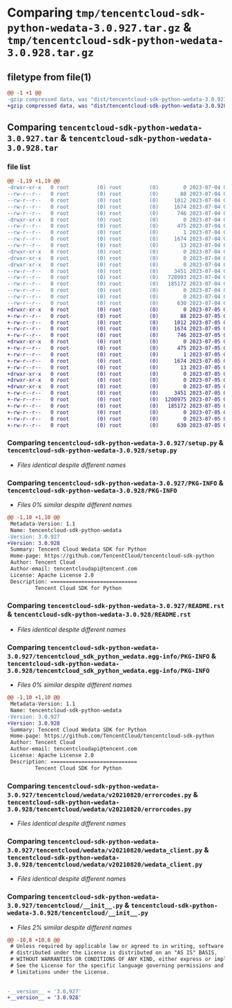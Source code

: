 # Comparing `tmp/tencentcloud-sdk-python-wedata-3.0.927.tar.gz` & `tmp/tencentcloud-sdk-python-wedata-3.0.928.tar.gz`

## filetype from file(1)

```diff
@@ -1 +1 @@
-gzip compressed data, was "dist/tencentcloud-sdk-python-wedata-3.0.927.tar", last modified: Tue Jul  4 00:34:11 2023, max compression
+gzip compressed data, was "dist/tencentcloud-sdk-python-wedata-3.0.928.tar", last modified: Wed Jul  5 00:37:57 2023, max compression
```

## Comparing `tencentcloud-sdk-python-wedata-3.0.927.tar` & `tencentcloud-sdk-python-wedata-3.0.928.tar`

### file list

```diff
@@ -1,19 +1,19 @@
-drwxr-xr-x   0 root         (0) root         (0)        0 2023-07-04 00:34:11.000000 tencentcloud-sdk-python-wedata-3.0.927/
--rw-r--r--   0 root         (0) root         (0)       88 2023-07-04 00:34:11.000000 tencentcloud-sdk-python-wedata-3.0.927/setup.cfg
--rw-r--r--   0 root         (0) root         (0)     1012 2023-07-04 00:34:10.000000 tencentcloud-sdk-python-wedata-3.0.927/setup.py
--rw-r--r--   0 root         (0) root         (0)     1674 2023-07-04 00:34:11.000000 tencentcloud-sdk-python-wedata-3.0.927/PKG-INFO
--rw-r--r--   0 root         (0) root         (0)      746 2023-07-04 00:34:10.000000 tencentcloud-sdk-python-wedata-3.0.927/README.rst
-drwxr-xr-x   0 root         (0) root         (0)        0 2023-07-04 00:34:11.000000 tencentcloud-sdk-python-wedata-3.0.927/tencentcloud_sdk_python_wedata.egg-info/
--rw-r--r--   0 root         (0) root         (0)      475 2023-07-04 00:34:11.000000 tencentcloud-sdk-python-wedata-3.0.927/tencentcloud_sdk_python_wedata.egg-info/SOURCES.txt
--rw-r--r--   0 root         (0) root         (0)        1 2023-07-04 00:34:11.000000 tencentcloud-sdk-python-wedata-3.0.927/tencentcloud_sdk_python_wedata.egg-info/dependency_links.txt
--rw-r--r--   0 root         (0) root         (0)     1674 2023-07-04 00:34:11.000000 tencentcloud-sdk-python-wedata-3.0.927/tencentcloud_sdk_python_wedata.egg-info/PKG-INFO
--rw-r--r--   0 root         (0) root         (0)       13 2023-07-04 00:34:11.000000 tencentcloud-sdk-python-wedata-3.0.927/tencentcloud_sdk_python_wedata.egg-info/top_level.txt
-drwxr-xr-x   0 root         (0) root         (0)        0 2023-07-04 00:34:11.000000 tencentcloud-sdk-python-wedata-3.0.927/tencentcloud/
-drwxr-xr-x   0 root         (0) root         (0)        0 2023-07-04 00:34:11.000000 tencentcloud-sdk-python-wedata-3.0.927/tencentcloud/wedata/
-drwxr-xr-x   0 root         (0) root         (0)        0 2023-07-04 00:34:11.000000 tencentcloud-sdk-python-wedata-3.0.927/tencentcloud/wedata/v20210820/
--rw-r--r--   0 root         (0) root         (0)     3451 2023-07-04 00:34:10.000000 tencentcloud-sdk-python-wedata-3.0.927/tencentcloud/wedata/v20210820/errorcodes.py
--rw-r--r--   0 root         (0) root         (0)   728993 2023-07-04 00:34:10.000000 tencentcloud-sdk-python-wedata-3.0.927/tencentcloud/wedata/v20210820/models.py
--rw-r--r--   0 root         (0) root         (0)   185172 2023-07-04 00:34:10.000000 tencentcloud-sdk-python-wedata-3.0.927/tencentcloud/wedata/v20210820/wedata_client.py
--rw-r--r--   0 root         (0) root         (0)        0 2023-07-04 00:34:10.000000 tencentcloud-sdk-python-wedata-3.0.927/tencentcloud/wedata/v20210820/__init__.py
--rw-r--r--   0 root         (0) root         (0)        0 2023-07-04 00:34:10.000000 tencentcloud-sdk-python-wedata-3.0.927/tencentcloud/wedata/__init__.py
--rw-r--r--   0 root         (0) root         (0)      630 2023-07-04 00:34:10.000000 tencentcloud-sdk-python-wedata-3.0.927/tencentcloud/__init__.py
+drwxr-xr-x   0 root         (0) root         (0)        0 2023-07-05 00:37:57.000000 tencentcloud-sdk-python-wedata-3.0.928/
+-rw-r--r--   0 root         (0) root         (0)       88 2023-07-05 00:37:57.000000 tencentcloud-sdk-python-wedata-3.0.928/setup.cfg
+-rw-r--r--   0 root         (0) root         (0)     1012 2023-07-05 00:37:57.000000 tencentcloud-sdk-python-wedata-3.0.928/setup.py
+-rw-r--r--   0 root         (0) root         (0)     1674 2023-07-05 00:37:57.000000 tencentcloud-sdk-python-wedata-3.0.928/PKG-INFO
+-rw-r--r--   0 root         (0) root         (0)      746 2023-07-05 00:37:57.000000 tencentcloud-sdk-python-wedata-3.0.928/README.rst
+drwxr-xr-x   0 root         (0) root         (0)        0 2023-07-05 00:37:57.000000 tencentcloud-sdk-python-wedata-3.0.928/tencentcloud_sdk_python_wedata.egg-info/
+-rw-r--r--   0 root         (0) root         (0)      475 2023-07-05 00:37:57.000000 tencentcloud-sdk-python-wedata-3.0.928/tencentcloud_sdk_python_wedata.egg-info/SOURCES.txt
+-rw-r--r--   0 root         (0) root         (0)        1 2023-07-05 00:37:57.000000 tencentcloud-sdk-python-wedata-3.0.928/tencentcloud_sdk_python_wedata.egg-info/dependency_links.txt
+-rw-r--r--   0 root         (0) root         (0)     1674 2023-07-05 00:37:57.000000 tencentcloud-sdk-python-wedata-3.0.928/tencentcloud_sdk_python_wedata.egg-info/PKG-INFO
+-rw-r--r--   0 root         (0) root         (0)       13 2023-07-05 00:37:57.000000 tencentcloud-sdk-python-wedata-3.0.928/tencentcloud_sdk_python_wedata.egg-info/top_level.txt
+drwxr-xr-x   0 root         (0) root         (0)        0 2023-07-05 00:37:57.000000 tencentcloud-sdk-python-wedata-3.0.928/tencentcloud/
+drwxr-xr-x   0 root         (0) root         (0)        0 2023-07-05 00:37:57.000000 tencentcloud-sdk-python-wedata-3.0.928/tencentcloud/wedata/
+drwxr-xr-x   0 root         (0) root         (0)        0 2023-07-05 00:37:57.000000 tencentcloud-sdk-python-wedata-3.0.928/tencentcloud/wedata/v20210820/
+-rw-r--r--   0 root         (0) root         (0)     3451 2023-07-05 00:37:57.000000 tencentcloud-sdk-python-wedata-3.0.928/tencentcloud/wedata/v20210820/errorcodes.py
+-rw-r--r--   0 root         (0) root         (0)  1200975 2023-07-05 00:37:57.000000 tencentcloud-sdk-python-wedata-3.0.928/tencentcloud/wedata/v20210820/models.py
+-rw-r--r--   0 root         (0) root         (0)   185172 2023-07-05 00:37:57.000000 tencentcloud-sdk-python-wedata-3.0.928/tencentcloud/wedata/v20210820/wedata_client.py
+-rw-r--r--   0 root         (0) root         (0)        0 2023-07-05 00:37:57.000000 tencentcloud-sdk-python-wedata-3.0.928/tencentcloud/wedata/v20210820/__init__.py
+-rw-r--r--   0 root         (0) root         (0)        0 2023-07-05 00:37:57.000000 tencentcloud-sdk-python-wedata-3.0.928/tencentcloud/wedata/__init__.py
+-rw-r--r--   0 root         (0) root         (0)      630 2023-07-05 00:37:57.000000 tencentcloud-sdk-python-wedata-3.0.928/tencentcloud/__init__.py
```

### Comparing `tencentcloud-sdk-python-wedata-3.0.927/setup.py` & `tencentcloud-sdk-python-wedata-3.0.928/setup.py`

 * *Files identical despite different names*

### Comparing `tencentcloud-sdk-python-wedata-3.0.927/PKG-INFO` & `tencentcloud-sdk-python-wedata-3.0.928/PKG-INFO`

 * *Files 0% similar despite different names*

```diff
@@ -1,10 +1,10 @@
 Metadata-Version: 1.1
 Name: tencentcloud-sdk-python-wedata
-Version: 3.0.927
+Version: 3.0.928
 Summary: Tencent Cloud Wedata SDK for Python
 Home-page: https://github.com/TencentCloud/tencentcloud-sdk-python
 Author: Tencent Cloud
 Author-email: tencentcloudapi@tencent.com
 License: Apache License 2.0
 Description: ============================
         Tencent Cloud SDK for Python
```

### Comparing `tencentcloud-sdk-python-wedata-3.0.927/README.rst` & `tencentcloud-sdk-python-wedata-3.0.928/README.rst`

 * *Files identical despite different names*

### Comparing `tencentcloud-sdk-python-wedata-3.0.927/tencentcloud_sdk_python_wedata.egg-info/PKG-INFO` & `tencentcloud-sdk-python-wedata-3.0.928/tencentcloud_sdk_python_wedata.egg-info/PKG-INFO`

 * *Files 0% similar despite different names*

```diff
@@ -1,10 +1,10 @@
 Metadata-Version: 1.1
 Name: tencentcloud-sdk-python-wedata
-Version: 3.0.927
+Version: 3.0.928
 Summary: Tencent Cloud Wedata SDK for Python
 Home-page: https://github.com/TencentCloud/tencentcloud-sdk-python
 Author: Tencent Cloud
 Author-email: tencentcloudapi@tencent.com
 License: Apache License 2.0
 Description: ============================
         Tencent Cloud SDK for Python
```

### Comparing `tencentcloud-sdk-python-wedata-3.0.927/tencentcloud/wedata/v20210820/errorcodes.py` & `tencentcloud-sdk-python-wedata-3.0.928/tencentcloud/wedata/v20210820/errorcodes.py`

 * *Files identical despite different names*

### Comparing `tencentcloud-sdk-python-wedata-3.0.927/tencentcloud/wedata/v20210820/wedata_client.py` & `tencentcloud-sdk-python-wedata-3.0.928/tencentcloud/wedata/v20210820/wedata_client.py`

 * *Files identical despite different names*

### Comparing `tencentcloud-sdk-python-wedata-3.0.927/tencentcloud/__init__.py` & `tencentcloud-sdk-python-wedata-3.0.928/tencentcloud/__init__.py`

 * *Files 2% similar despite different names*

```diff
@@ -10,8 +10,8 @@
 # Unless required by applicable law or agreed to in writing, software
 # distributed under the License is distributed on an "AS IS" BASIS,
 # WITHOUT WARRANTIES OR CONDITIONS OF ANY KIND, either express or implied.
 # See the License for the specific language governing permissions and
 # limitations under the License.
 
 
-__version__ = '3.0.927'
+__version__ = '3.0.928'
```


